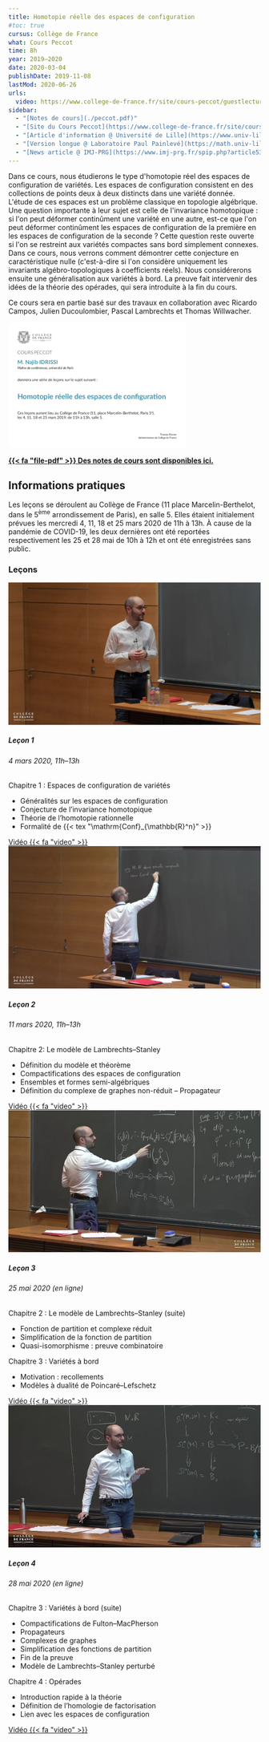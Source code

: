 ```yaml
---
title: Homotopie réelle des espaces de configuration
#toc: true
cursus: Collège de France
what: Cours Peccot
time: 8h
year: 2019–2020
date: 2020-03-04
publishDate: 2019-11-08
lastMod: 2020-06-26
urls:
  video: https://www.college-de-france.fr/site/cours-peccot/guestlecturer-2019-2020__1.htm
sidebar:
  - "[Notes de cours](./peccot.pdf)"
  - "[Site du Cours Peccot](https://www.college-de-france.fr/site/cours-peccot/guestlecturer-2019-2020__1.htm)"
  - "[Article d'information @ Université de Lille](https://www.univ-lille.fr/fileadmin/user_upload/illustrations/contenus/recherche/2017/ActULille_Recherche/News_52_Cours_Peccot_de_Najib_Idrissi_-_article.pdf)"
  - "[Version longue @ Laboratoire Paul Painlevé](https://math.univ-lille1.fr/d7/node/10461)"
  - "[News article @ IMJ-PRG](https://www.imj-prg.fr/spip.php?article538)"
---
```


Dans ce cours, nous étudierons le type d'homotopie réel des espaces de configuration de variétés.
Les espaces de configuration consistent en des collections de points deux à deux distincts dans une variété donnée.
L'étude de ces espaces est un problème classique en topologie algébrique.
Une question importante à leur sujet est celle de l'invariance homotopique : si l'on peut déformer continûment une variété en une autre, est-ce que l'on peut déformer continûment les espaces de configuration de la première en les espaces de configuration de la seconde ?
Cette question reste ouverte si l'on se restreint aux variétés compactes sans bord simplement connexes.
Dans ce cours, nous verrons comment démontrer cette conjecture en caractéristique nulle (c'est-à-dire si l'on considère uniquement les invariants algébro-topologiques à coefficients réels).
Nous considérerons ensuite une généralisation aux variétés à bord.
La preuve fait intervenir des idées de la théorie des opérades, qui sera introduite à la fin du cours.

Ce cours sera en partie basé sur des travaux en collaboration avec Ricardo Campos, Julien Ducoulombier, Pascal Lambrechts et Thomas Willwacher.

<div class="float-md-right p-2"><a href="affiche_peccot.pdf"><img src="affiche_peccot.png" alt="Affiche du cours" class="img-thumbnail"></a></div>

<p class="lead"><a href="peccot.pdf"><b>{{< fa "file-pdf" >}} Des notes de cours sont disponibles ici.</b></a></p>

## Informations pratiques

Les leçons se déroulent au Collège de France (11 place Marcelin-Berthelot, dans le 5<sup>ème</sup> arrondissement de Paris), en salle 5.
Elles étaient initialement prévues les mercredi 4, 11, 18 et 25 mars 2020 de 11h à 13h.
À cause de la pandémie de COVID-19, les deux dernières ont été reportées respectivement les 25 et 28 mai de 10h à 12h et ont été enregistrées sans public.

### Leçons

<div class="row row-cols-1 row-cols-md-2">
<div class="col mb-3">
<div class="card">
  <a href="https://www.college-de-france.fr/site/cours-peccot/guestlecturer-2020-03-04-11h00.htm"><img src="thumb1.jpg" class="card-img-top" /></a>
  <div class="card-body">
    <h5 class="card-title">Leçon 1</h5>
    <h6 class="card-subtitle text-muted mb-2">4 mars 2020, 11h–13h</h6>
    <p class="card-text mb-0">Chapitre 1 : Espaces de configuration de variétés</p>
    <ul class="mb-2">
    <li>Généralités sur les espaces de configuration</li>
    <li>Conjecture de l’invariance homotopique</li>
    <li>Théorie de l’homotopie rationnelle</li>
    <li>Formalité de {{< tex "\mathrm{Conf}_{\mathbb{R}^n}" >}}</li>
    </ul>
    <a class="card-link" href="https://www.college-de-france.fr/site/cours-peccot/guestlecturer-2020-03-04-11h00.htm">Vidéo {{< fa "video" >}}</a>
  </div>
</div>
</div>

<div class="col mb-3">
<div class="card">
  <a href="https://www.college-de-france.fr/site/cours-peccot/guestlecturer-2020-03-11-11h00.htm"><img src="thumb2.jpg" class="card-img-top" /></a>
  <div class="card-body">
    <h5 class="card-title">Leçon 2</h5>
    <h6 class="card-subtitle text-muted mb-2">11 mars 2020, 11h–13h</h6>
    <p class="card-text mb-0">Chapitre 2: Le modèle de Lambrechts–Stanley</p>
    <ul class="mb-2">
    <li>Définition du modèle et théorème</li>
    <li>Compactifications des espaces de configuration</li>
    <li>Ensembles et formes semi-algébriques</li>
    <li>Définition du complexe de graphes non-réduit – Propagateur</li>
    </ul>
    <a class="card-link" href="https://www.college-de-france.fr/site/cours-peccot/guestlecturer-2020-03-11-11h00.htm">Vidéo {{< fa "video" >}}</a>
  </div>
</div>
</div>

<div class="col mb-3">
<div class="card">
  <a href="https://www.college-de-france.fr/site/cours-peccot/guestlecturer-2020-05-25-11h00.htm"><img src="thumb3.jpg" class="card-img-top" /></a>
  <div class="card-body">
    <h5 class="card-title">Leçon 3</h5>
    <h6 class="card-subtitle text-muted mb-2">25 mai 2020 (en ligne)</h6>
    <p class="card-text mb-0">Chapitre 2 : Le modèle de Lambrechts–Stanley (suite)</p>
    <ul class="mb-0">
    <li>Fonction de partition et complexe réduit</li>
    <li>Simplification de la fonction de partition</li>
    <li>Quasi-isomorphisme : preuve combinatoire</li>
    </ul>
    <p class="card-text mb-0">Chapitre 3 : Variétés à bord</p>
    <ul class="mb-2">
    <li>Motivation : recollements</li>
    <li>Modèles à dualité de Poincaré–Lefschetz</li>
    </ul>
    <a class="card-link" href="https://www.college-de-france.fr/site/cours-peccot/guestlecturer-2020-05-25-11h00.htm">Vidéo {{< fa "video" >}}</a>
  </div>
</div>
</div>

<div class="col mb-3">
<div class="card">
  <a href="https://www.college-de-france.fr/site/cours-peccot/guestlecturer-2020-05-28-11h00.htm"><img src="thumb4.jpg" class="card-img-top" /></a>
  <div class="card-body">
    <h5 class="card-title">Leçon 4</h5>
    <h6 class="card-subtitle text-muted mb-2">28 mai 2020 (en ligne)</h6>
    <p class="card-text mb-0">Chapitre 3 : Variétés à bord (suite)</p>
    <ul class="mb-0">
    <li>Compactifications de Fulton–MacPherson</li>
    <li>Propagateurs</li>
    <li>Complexes de graphes</li>
    <li>Simplification des fonctions de partition</li>
    <li>Fin de la preuve</li>
    <li>Modèle de Lambrechts–Stanley perturbé</li>
    </ul>
    <p class="card-text mb-0">Chapitre 4 : Opérades </p>
    <ul class="mb-2">
    <li>Introduction rapide à la théorie</li>
    <li>Définition de l’homologie de factorisation</li>
    <li>Lien avec les espaces de configuration</li>
    </ul>
    <a class="card-link" href="https://www.college-de-france.fr/site/cours-peccot/guestlecturer-2020-05-28-11h00.htm">Vidéo {{< fa "video" >}}</a>
  </div>
</div>
</div>
</div>
